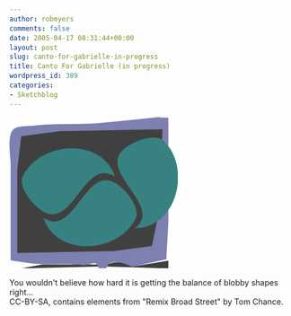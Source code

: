 ```yaml
---
author: robmyers
comments: false
date: 2005-04-17 08:31:44+00:00
layout: post
slug: canto-for-gabrielle-in-progress
title: Canto For Gabrielle (in progress)
wordpress_id: 389
categories:
- Sketchblog
---
```


![](/assets/canto_for_gabrielle.png)

  
You wouldn't believe how hard it is getting the balance of blobby shapes right...  
CC-BY-SA, contains elements from "Remix Broad Street" by Tom Chance.  


  


